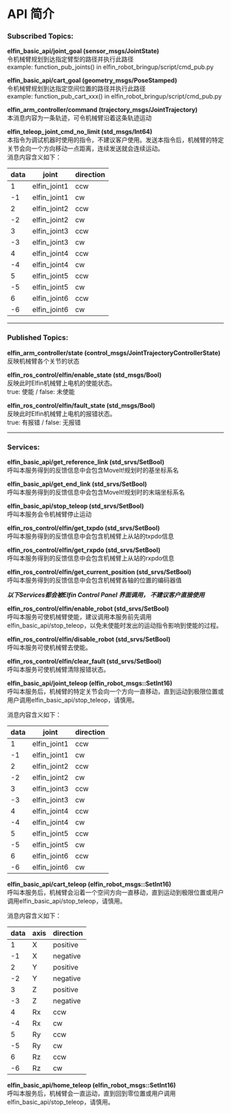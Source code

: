  API 简介
=====
### Subscribed Topics:

**elfin_basic_api/joint_goal (sensor_msgs/JointState)**  
令机械臂规划到达指定臂型的路径并执行此路径  
example: function_pub_joints() in elfin_robot_bringup/script/cmd_pub.py

**elfin_basic_api/cart_goal (geometry_msgs/PoseStamped)**  
令机械臂规划到达指定空间位置的路径并执行此路径  
example: function_pub_cart_xxx() in elfin_robot_bringup/script/cmd_pub.py

**elfin_arm_controller/command (trajectory_msgs/JointTrajectory)**  
本消息内容为一条轨迹，可令机械臂沿着这条轨迹运动

**elfin_teleop_joint_cmd_no_limit (std_msgs/Int64)**  
本指令为调试机器时使用的指令，不建议客户使用。发送本指令后，机械臂的特定关节会向一个方向移动一点距离，连续发送就会连续运动。  
消息内容含义如下：

| data | joint       | direction |
| ------- | ------------| -------------- |
| 1 | elfin_joint1| ccw |
| -1 | elfin_joint1 | cw |
| 2 | elfin_joint2 | ccw |
| -2 | elfin_joint2 | cw |
| 3 | elfin_joint3| ccw |
| -3 | elfin_joint3 | cw |
| 4 | elfin_joint4 | ccw |
| -4 | elfin_joint4 | cw |
| 5 | elfin_joint5| ccw |
| -5 | elfin_joint5 | cw |
| 6 | elfin_joint6 | ccw |
| -6 | elfin_joint6 | cw |

------
### Published Topics:

**elfin_arm_controller/state (control_msgs/JointTrajectoryControllerState)**  
反映机械臂各个关节的状态

**elfin_ros_control/elfin/enable_state (std_msgs/Bool)**  
反映此时Elfin机械臂上电机的使能状态。  
true: 使能  / false: 未使能

**elfin_ros_control/elfin/fault_state (std_msgs/Bool)**  
反映此时Elfin机械臂上电机的报错状态。  
true: 有报错  / false: 无报错

------
### Services:

**elfin_basic_api/get_reference_link (std_srvs/SetBool)**  
呼叫本服务得到的反馈信息中会包含MoveIt!规划时的基坐标系名

**elfin_basic_api/get_end_link (std_srvs/SetBool)**  
呼叫本服务得到的反馈信息中会包含MoveIt!规划时的末端坐标系名

**elfin_basic_api/stop_teleop (std_srvs/SetBool)**  
呼叫本服务会令机械臂停止运动

**elfin_ros_control/elfin/get_txpdo (std_srvs/SetBool)**  
呼叫本服务得到的反馈信息中会包含机械臂上从站的txpdo信息

**elfin_ros_control/elfin/get_rxpdo (std_srvs/SetBool)**  
呼叫本服务得到的反馈信息中会包含机械臂上从站的rxpdo信息

**elfin_ros_control/elfin/get_current_position (std_srvs/SetBool)**  
呼叫本服务得到的反馈信息中会包含机械臂各轴的位置的编码器值  

***以下Services都会被Elfin Control Panel 界面调用， 不建议客户直接使用***

**elfin_ros_control/elfin/enable_robot (std_srvs/SetBool)**  
呼叫本服务可使机械臂使能，建议调用本服务前先调用elfin_basic_api/stop_teleop，以免未使能时发出的运动指令影响到使能的过程。  

**elfin_ros_control/elfin/disable_robot (std_srvs/SetBool)**  
呼叫本服务可使机械臂去使能。  

**elfin_ros_control/elfin/clear_fault (std_srvs/SetBool)**  
呼叫本服务可使机械臂清除报错状态。  

**elfin_basic_api/joint_teleop (elfin_robot_msgs::SetInt16)**  
呼叫本服务后，机械臂的特定关节会向一个方向一直移动，直到运动到极限位置或用户调用elfin_basic_api/stop_teleop，请慎用。

消息内容含义如下：

| data | joint       | direction |
| ------- | ------------| -------------- |
| 1 | elfin_joint1| ccw |
| -1 | elfin_joint1 | cw |
| 2 | elfin_joint2 | ccw |
| -2 | elfin_joint2 | cw |
| 3 | elfin_joint3| ccw |
| -3 | elfin_joint3 | cw |
| 4 | elfin_joint4 | ccw |
| -4 | elfin_joint4 | cw |
| 5 | elfin_joint5| ccw |
| -5 | elfin_joint5 | cw |
| 6 | elfin_joint6 | ccw |
| -6 | elfin_joint6 | cw |

**elfin_basic_api/cart_teleop (elfin_robot_msgs::SetInt16)**  
呼叫本服务后，机械臂会沿着一个空间方向一直移动，直到运动到极限位置或用户调用elfin_basic_api/stop_teleop，请慎用。

消息内容含义如下：

| data | axis       | direction |
| ------- | ------------| -------------- |
| 1 | X | positive |
| -1 | X | negative |
| 2 | Y | positive |
| -2 | Y | negative |
| 3 | Z | positive |
| -3 | Z | negative |
| 4 | Rx | ccw |
| -4 | Rx | cw |
| 5 | Ry | ccw |
| -5 | Ry | cw |
| 6 | Rz | ccw |
| -6 | Rz | cw |

**elfin_basic_api/home_teleop (elfin_robot_msgs::SetInt16)**  
呼叫本服务后，机械臂会一直运动，直到回到零位置或用户调用elfin_basic_api/stop_teleop，请慎用。
